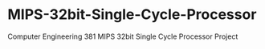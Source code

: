 # MIPS-32bit-Single-Cycle-Processor
Computer Engineering 381 MIPS 32bit Single Cycle Processor Project
